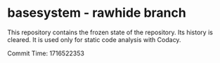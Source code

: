 # basesystem - rawhide branch

This repository contains the frozen state of the repository.
Its history is cleared. It is used only for static code
analysis with Codacy.

Commit Time: 1716522353